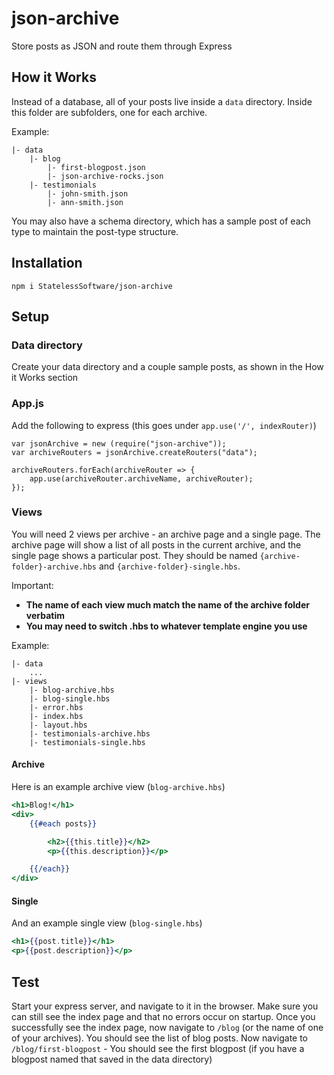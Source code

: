 # json-archive
Store posts as JSON and route them through Express

## How it Works

Instead of a database, all of your posts live inside a `data` directory.  Inside this folder are subfolders, one for each archive.

Example:

```
|- data
    |- blog
        |- first-blogpost.json
        |- json-archive-rocks.json
    |- testimonials
        |- john-smith.json
        |- ann-smith.json
```

You may also have a schema directory, which has a sample post of each type to maintain the post-type structure.

## Installation

```
npm i StatelessSoftware/json-archive
```

## Setup

### Data directory

Create your data directory and a couple sample posts, as shown in the How it Works section

### App.js

Add the following to express (this goes under `app.use('/', indexRouter)`)

```
var jsonArchive = new (require("json-archive"));
var archiveRouters = jsonArchive.createRouters("data");

archiveRouters.forEach(archiveRouter => {
    app.use(archiveRouter.archiveName, archiveRouter);
});
```

### Views

You will need 2 views per archive - an archive page and a single page.  The archive page will show a list of all posts in the current archive, and the single page shows a particular post.  They should be named `{archive-folder}-archive.hbs` and `{archive-folder}-single.hbs`.

Important:
- **The name of each view much match the name of the archive folder verbatim**
- **You may need to switch .hbs to whatever template engine you use**

Example:

```
|- data
    ...
|- views
    |- blog-archive.hbs
    |- blog-single.hbs
    |- error.hbs
    |- index.hbs
    |- layout.hbs
    |- testimonials-archive.hbs
    |- testimonials-single.hbs
```

#### Archive

Here is an example archive view (`blog-archive.hbs`)

``` handlebars
<h1>Blog!</h1>
<div>
    {{#each posts}}

        <h2>{{this.title}}</h2>
        <p>{{this.description}}</p>

    {{/each}}
</div>
```

#### Single

And an example single view (`blog-single.hbs`)

``` handlebars
<h1>{{post.title}}</h1>
<p>{{post.description}}</p>
```

## Test

Start your express server, and navigate to it in the browser.  Make sure you can still see the index page and that no errors occur on startup.
Once you successfully see the index page, now navigate to `/blog` (or the name of one of your archives).  You should see the list of blog posts.  Now navigate to `/blog/first-blogpost` - You should see the first blogpost (if you have a blogpost named that saved in the data directory)
